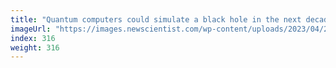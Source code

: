 ```yaml
---
title: "Quantum computers could simulate a black hole in the next decade"
imageUrl: "https://images.newscientist.com/wp-content/uploads/2023/04/25131905/SEI_152546861.jpg?width=788"
index: 316
weight: 316
---
```

